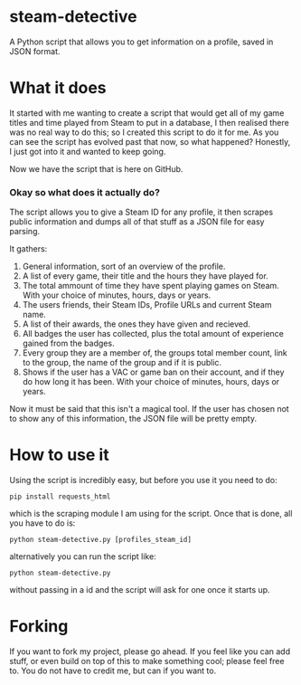 # steam-detective
A Python script that allows you to get information on a profile, saved in JSON format.

# What it does
It started with me wanting to create a script that would get all of my game titles and time played from Steam to put in a database, I then realised there was no real way to do this; so I created this script to do it for me. As you can see the script has evolved past that now, so what happened? Honestly, I just got into it and wanted to keep going.

Now we have the script that is here on GitHub.

<h3>Okay so what does it actually do?</h3>
The script allows you to give a Steam ID for any profile, it then scrapes public information and dumps all of that stuff as a JSON file for easy parsing.

It gathers:

1. General information, sort of an overview of the profile.
2. A list of every game, their title and the hours they have played for.
3. The total ammount of time they have spent playing games on Steam. With your choice of minutes, hours, days or years.
4. The users friends, their Steam IDs, Profile URLs and current Steam name.
5. A list of their awards, the ones they have given and recieved.
6. All badges the user has collected, plus the total amount of experience gained from the badges.
7. Every group they are a member of, the groups total member count, link to the group, the name of the group and if it is public.
8. Shows if the user has a VAC or game ban on their account, and if they do how long it has been. With your choice of minutes, hours, days or years.

Now it must be said that this isn't a magical tool. If the user has chosen not to show any of this information, the JSON file will be pretty empty.

# How to use it
Using the script is incredibly easy, but before you use it you need to do:

`pip install requests_html`

which is the scraping module I am using for the script. Once that is done, all you have to do is:

`python steam-detective.py [profiles_steam_id]`

alternatively you can run the script like:

`python steam-detective.py`

without passing in a id and the script will ask for one once it starts up.

# Forking
If you want to fork my project, please go ahead. If you feel like you can add stuff, or even build on top of this to make something cool; please feel free to. You do not have to credit me, but can if you want to.

